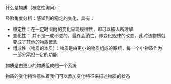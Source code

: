 什么是物质（概念性询问）：

经验角度分析：感知到的稳定的变化，具有：

- 稳定性：在一定时间内的变化呈现规律性，即可以被人所理解
- 变化性： 并不是一成不变的，最终会消亡，即变化规律的改变，此时该物质就变成了其他的物质概念
- 组成性（物质的本质）：物质是由更小的物质组成的系统，每一个小物质作为一部分承担一定的功能

物质是由更小的物质组成的一个系统

物质的变化特性意味着我们可以添加变化特征来描述物质的状态